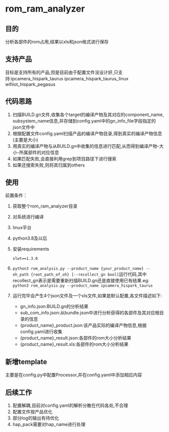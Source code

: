 # rom_ram_analyzer

## 目的

分析各部件的rom占用,结果以xls和json格式进行保存

## 支持产品

目标是支持所有的产品,但是目前由于配置文件没设计好,只支持:ipcamera_hispark_taurus ipcamera_hispark_taurus_linux wifiiot_hispark_pegasus

## 代码思路

1. 扫描BUILD.gn文件,收集各个target的编译产物及其对应的component_name, subsystem_name信息,并存储到config.yaml中的gn_info_file字段指定的json文件中
2. 根据配置文件config.yaml扫描产品的编译产物目录,得到真实的编译产物信息(主要是大小)
3. 用真实的编译产物与从BUILD.gn中收集的信息进行匹配,从而得到编译产物-大小-所属部件的对应信息
4. 如果匹配失败,会直接利用grep到项目路径下进行搜索
5. 如果还搜索失败,则将其归属到others


## 使用

前置条件：

1. 获取整个rom_ram_analyzer目录
1. 对系统进行编译
1. linux平台
1. python3.8及以后
1. 安装requirements
    ```txt
    xlwt==1.3.0
    ```

1. `python3 rom_analysis.py --product_name {your_product_name} --oh_path {root_path_of_oh} [--recollect_gn bool]`运行代码,其中recollect_gn表示是需要重新扫描BUILD.gn还是直接使用已有结果.eg: `python3 rom_analysis.py --product_name ipcamera_hispark_taurus`
3. 运行完毕会产生4个json文件及一个xls文件,如果是默认配置,各文件描述如下:
   - gn_info.json:BUILD.gn的分析结果
   - sub_com_info.json:从bundle.json中进行分析获得的各部件及其对应根目录的信息
   - {product_name}_product.json:该产品实际的编译产物信息,根据config.yaml进行收集
   - {product_name}_result.json:各部件的rom大小分析结果
   - {product_name}_result.xls:各部件的rom大小分析结果

## 新增template

主要是在config.py中配置Processor,并在config.yaml中添加相应内容

## 后续工作

1. 配置解耦,目前对config.yaml的解析分散在代码各处,不合理
2. 配置文件按产品优化
3. 部分log的输出有待优化
4. hap_pack需要对hap_name进行处理